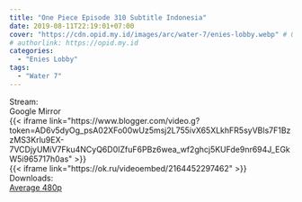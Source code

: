 ```yaml
---
title: "One Piece Episode 310 Subtitle Indonesia"
date: 2019-08-11T22:19:01+07:00
cover: "https://cdn.opid.my.id/images/arc/water-7/enies-lobby.webp" # Optional, cover
# authorlink: https://opid.my.id
categories:
  - "Enies Lobby"
tags:
  - "Water 7"
---
```

<div class="ui menu violet borderless inverted">
  <div class="header item active">
        Stream:
    </div>
  <a class="active item" data-tab="google">
    <i class="google drive icon"></i> Google
  </a>
  <a class="item nounderline" data-tab="mirror">
    <i class="odnoklassniki icon"></i> Mirror
  </a>
</div>
<div class="ui bottom attached tab segment active" style="border:0 !important;" data-tab="google">
 {{< iframe link="https://www.blogger.com/video.g?token=AD6v5dyOg_psA02XFo00wUz5msj2L755ivX65XLkhFR5syVBls7F1BzzMS3Krlu9EX-7VCDjyUMiV7Fku4NCyQ6D0IZfuF6PBz6wea_wf2ghcj5KUFde9nr694J_EGkW5i965717h0as" >}}
</div>
<div class="ui bottom attached tab segment" style="border:0 !important;" data-tab="mirror">
{{< iframe link="https://ok.ru/videoembed/2164452297462" >}}
</div>
<div class="ui menu violet borderless inverted">
  <div class="header item active">
        Downloads:
    </div>
  <a class="item nounderline" href="https://ouo.io/yZNvqyO" target="_blank" rel="dofollow"><i class="google drive icon"></i>
    Average 480p</a>
</div>